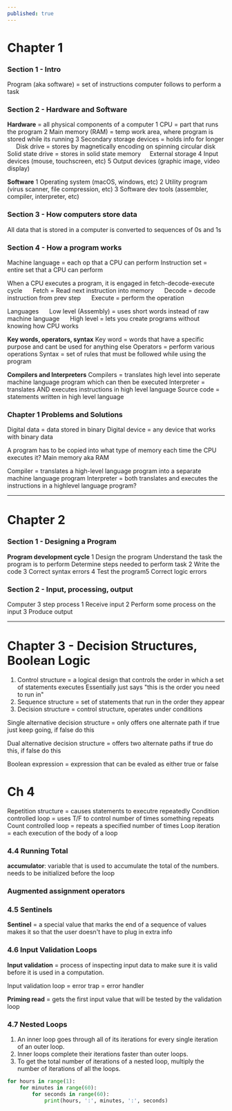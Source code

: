 ```yaml
---
published: true
---
```


# Chapter 1

### Section 1 - Intro
Program (aka software) = set of instructions computer follows to perform a task

### Section 2 - Hardware and Software
  **Hardware** = all physical components of a computer
  1 CPU = part that runs the program
  2 Main memory (RAM) = temp work area, where program is stored while its running
  3 Secondary storage devices = holds info for longer
    $\quad$ Disk drive = stores by magnetically encoding on spinning circular disk
    $\quad$Solid state drive = stores in solid state memory
    $\quad$External storage
  4 Input devices (mouse, touchscreen, etc)
  5 Output devices (graphic image, video display)

  **Software**
  1 Operating system (macOS, windows, etc)
  2 Utility program (virus scanner, file compression, etc)
  3 Software dev tools (assembler, compiler, interpreter, etc)

### Section 3 - How computers store data
  All data that is stored in a computer is converted to sequences of 0s and 1s

### Section 4 - How a program works
  Machine language = each op that a CPU can perform
  Instruction set = entire set that a CPU can perform

  When a CPU executes a program, it is engaged in fetch-decode-execute cycle
    $\quad$ Fetch = Read next instruction into memory
    $\quad$ Decode = decode instruction from prev step
    $\quad$ Execute = perform the operation
    
  Languages
    $\quad$ Low level (Assembly) = uses short words instead of raw machine language
    $\quad$ High level = lets you create programs without knowing how CPU works
    
  **Key words, operators, syntax**
    Key word = words that have a specific purpose and cant be used for anything else
    Operators = perform various operations
    Syntax = set of rules that must be followed while using the program
    
  **Compilers and Interpreters**
    Compilers = translates high level into seperate machine language program which can then be executed
    Interpreter = translates AND executes instructions in high level language
    Source code = statements written in high level language

### Chapter 1 Problems and Solutions
Digital data = data stored in binary
Digital device = any device that works with binary data

A program has to be copied into what type of memory each time the CPU executes it?
Main memory aka RAM

Compiler = translates a high-level language program into a separate machine language program
Interpreter = both translates and executes the instructions in a highlevel language program?

---

# Chapter 2

### Section 1 - Designing a Program

**Program development cycle**
1 Design the program  Understand the task the program is to perform  Determine steps needed to perform task
2 Write the code
3 Correct syntax errors
4 Test the program5 Correct logic errors

### Section 2 - Input, processing, output

Computer 3 step process
1 Receive input
2 Perform some process on the input
3 Produce output

---

# Chapter 3 - Decision Structures, Boolean Logic

1) Control structure = a logical design that controls the order in which a set of statements executes
    Essentially just says "this is the order you need to run in"
2) Sequence structure = set of statements that run in the order they appear
3) Decision structure = control structure, operates under conditions

Single alternative decision structure = only offers one alternate path
  if true just keep going, if false do this

Dual alternative decision structure = offers two alternate paths
  if true do this, if false do this

Boolean expression = expression that can be evaled as either true or false

# Ch 4

Repetition structure = causes statements to executre repeatedly
Condition controlled loop = uses T/F to control number of times something repeats
Count controlled loop = repeats a specified number of times
Loop iteration = each execution of the body of a loop

### 4.4 Running Total

**accumulator**: variable that is used to accumulate the total of the numbers.
needs to be initialized before the loop

### Augmented assignment operators

### 4.5 Sentinels

**Sentinel** = a special value that marks the end of a sequence of values
$\quad$ makes it so that the user doesn't have to plug in extra info

### 4.6 Input Validation Loops

**Input validation** = process of inspecting input data to make sure it is valid before it is used in a computation.

Input validation loop = error trap = error handler

**Priming read** = gets the first input value that will be tested by the validation loop

### 4.7 Nested Loops

1) An inner loop goes through all of its iterations for every single iteration of an outer loop.
2) Inner loops complete their iterations faster than outer loops.
3) To get the total number of iterations of a nested loop, multiply the number of iterations of all the loops.

```python
for hours in range(1):    
    for minutes in range(60):        
        for seconds in range(60):           
            print(hours, ':', minutes, ':', seconds)
```